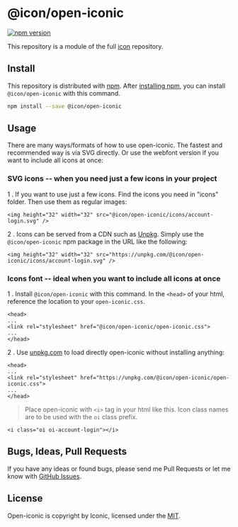 # @icon/open-iconic

[![npm version](https://img.shields.io/npm/v/@icon/open-iconic.svg)](https://www.npmjs.org/package/@icon/open-iconic)

This repository is a module of the full [icon][icon] repository.

## Install

This repository is distributed with [npm]. After [installing npm][install-npm], you can install `@icon/open-iconic` with this command.

```bash
npm install --save @icon/open-iconic
```

## Usage

There are many ways/formats of how to use open-iconic. The fastest and recommended way is via SVG directly. Or use the webfont version if you want to include all icons at once:

### SVG icons -- when you need just a few icons in your project

1 . If you want to use just a few icons. Find the icons you need in "icons" folder. Then use them as regular images:

```
<img height="32" width="32" src="@icon/open-iconic/icons/account-login.svg" />
```

2 . Icons can be served from a CDN such as [Unpkg][Unpkg]. Simply use the `@icon/open-iconic` npm package in the URL like the following:

```
<img height="32" width="32" src="https://unpkg.com/@icon/open-iconic/icons/account-login.svg" />
```

### Icons font -- ideal when you want to include all icons at once

1 . Install `@icon/open-iconic` with this command. In the `<head>` of your html, reference the location to your `open-iconic.css`.

```
<head>
...
<link rel="stylesheet" href="@icon/open-iconic/open-iconic.css">
...
</head>
```

2 . Use [unpkg.com][Unpkg] to load directly open-iconic without installing anything:

```
<head>
...
<link rel="stylesheet" href="https://unpkg.com/@icon/open-iconic/open-iconic.css">
...
</head>
```

> Place open-iconic with `<i>` tag in your html like this. Icon class names are to be used with the `oi` class prefix.

```
<i class="oi oi-account-login"></i>
```


## Bugs, Ideas, Pull Requests

If you have any ideas or found bugs, please send me Pull Requests or let me know with [GitHub Issues][github issues].

## License

Open-iconic is copyright by Iconic, licensed under the [MIT][license].

[license]: https://opensource.org/licenses/MIT
[icon]: https://github.com/thecreation/icons
[npm]: https://www.npmjs.com/
[install-npm]: https://docs.npmjs.com/getting-started/installing-node
[sass]: http://sass-lang.com/
[github issues]: https://github.com/thecreation/icons/issues
[Unpkg]: https://unpkg.com